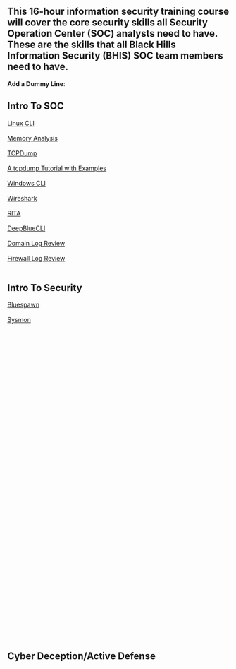 ## This 16-hour information security training course will cover the core  security skills all Security Operation Center (SOC) analysts need to  have. These are the skills that all Black Hills Information Security  (BHIS) SOC team members need to have.
**Add a Dummy Line**: 

## Intro To SOC

[Linux CLI](https://github.com/strandjs/IntroLabs/blob/master/IntroClassFiles/Tools/IntroClass/LinuxCLI/LinuxCLI.md)
<br></br>
[Memory Analysis](https://github.com/strandjs/IntroLabs/blob/master/IntroClassFiles/Tools/IntroClass/Memory/MemoryAnalysis.md)
<br></br>
[TCPDump](https://github.com/strandjs/IntroLabs/blob/master/IntroClassFiles/Tools/IntroClass/TCPDump/TCPDump.md)
<br></br>
[A tcpdump Tutorial with Examples](https://danielmiessler.com/p/tcpdump/)
<br></br>
[Windows CLI](https://github.com/strandjs/IntroLabs/blob/master/IntroClassFiles/Tools/IntroClass/WindowsCLI/WindowsCLI.md)
<br></br>
[Wireshark](https://github.com/strandjs/IntroLabs/blob/master/IntroClassFiles/Tools/IntroClass/Wireshark/Wireshark.md)
<br></br>
[RITA](https://github.com/strandjs/IntroLabs/blob/master/IntroClassFiles/Tools/IntroClass/RITA/RITA.md)
<br></br>
[DeepBlueCLI](https://github.com/strandjs/IntroLabs/blob/master/IntroClassFiles/Tools/IntroClass/deepbluecli/DeepBlueCLI.md)
<br></br>
[Domain Log Review](https://github.com/strandjs/IntroLabs/blob/master/IntroClassFiles/Tools/IntroClass/DomainLogReview/DomainLogReview.md)
<br></br>
[Firewall Log Review](https://github.com/strandjs/IntroLabs/blob/master/IntroClassFiles/Tools/IntroClass/FirewallLog/FirewallLog.md)
<br></br>


## Intro To Security

[Bluespawn](https://github.com/strandjs/IntroLabs/blob/master/IntroClassFiles/Tools/IntroClass/bluespawn/Bluespawn.md)
<br></br>
[Sysmon](https://github.com/strandjs/IntroLabs/blob/master/IntroClassFiles/Tools/IntroClass/Sysmon/Sysmon.md)
<br></br>

[]()
<br></br>
[]()
<br></br>
[]()
<br></br>
[]()
<br></br>
[]()
<br></br>
[]()
<br></br>
[]()
<br></br>
[]()
<br></br>
[]()
<br></br>
[]()
<br></br>
[]()
<br></br>
[]()
<br></br>
[]()
<br></br>
[]()
<br></br>
[]()
<br></br>
[]()
<br></br>
[]()
<br></br>
[]()
<br></br>
[]()
<br></br>
[]()
<br></br>


## Cyber Deception/Active Defense

[]()
<br></br>
[]()
<br></br>
[]()
<br></br>
[]()
<br></br>
[]()
<br></br>
[]()
<br></br>
[]()
<br></br>
[]()
<br></br>
[]()
<br></br>
[]()
<br></br>
[]()
<br></br>
[]()
<br></br>
[]()
<br></br>
[]()
<br></br>
[]()
<br></br>
[]()
<br></br>
[]()
<br></br>
[]()
<br></br>
[]()
<br></br>
[]()
<br></br>
[]()
<br></br>
[]()
<br></br>
[]()
<br></br>
[]()
<br></br>
[]()
<br></br>
[]()
<br></br>
[]()
<br></br>
[]()
<br></br>
[]()
<br></br>
[]()
<br></br>
[]()
<br></br>
[]()
<br></br>
[]()
<br></br>
[]()
<br></br>
[]()
<br></br>
[]()
<br></br>
[]()
<br></br>
[]()
<br></br>
[]()
<br></br>
[]()
<br></br>
[]()
<br></br>
[]()
<br></br>
[]()
<br></br>
[]()
<br></br>
[]()
<br></br>
[]()
<br></br>
[]()
<br></br>
[]()
<br></br>
[]()
<br></br>
[]()
<br></br>
[]()
<br></br>
[]()
<br></br>
[]()
<br></br>
[]()
<br></br>
[]()
<br></br>
[]()
<br></br>
[]()
<br></br>
[]()
<br></br>
[]()
<br></br>
[]()
<br></br>
[]()
<br></br>
[]()
<br></br>
[]()
<br></br>
[]()
<br></br>
[]()
<br></br>
[]()
<br></br>
[]()
<br></br>
[]()
<br></br>
[]()
<br></br>
[]()
<br></br>
[]()
<br></br>
[]()
<br></br>
[]()
<br></br>
[]()
<br></br>
[]()
<br></br>
[]()
<br></br>
[]()
<br></br>
[]()
<br></br>
[]()
<br></br>
[]()
<br></br>
[]()
<br></br>
[]()
<br></br>
[]()
<br></br>
[]()
<br></br>
[]()
<br></br>
[]()
<br></br>
[]()
<br></br>
[]()
<br></br>
[]()
<br></br>
[]()
<br></br>
[]()
<br></br>
[]()
<br></br>
[]()
<br></br>
[]()
<br></br>
[]()
<br></br>
[]()
<br></br>
[]()
<br></br>
[]()
<br></br>

